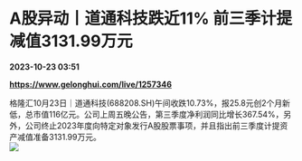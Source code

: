 # A股异动丨道通科技跌近11% 前三季计提减值3131.99万元

**2023-10-23 03:51**

**https://www.gelonghui.com/live/1257346**

格隆汇10月23日｜道通科技(688208.SH)午间收跌10.73%，报25.8元创2个月新低，总市值116亿元。公司上周五晚公告，第三季度净利润同比增长367.54%，另外，公司终止2023年度向特定对象发行A股股票事项，并且指出前三季度计提资产减值准备3131.99万元。  
![](https://img5.gelonghui.com/live/00fce-fc17193f-6d3c-4090-b894-ee8ea6b9967a.png)